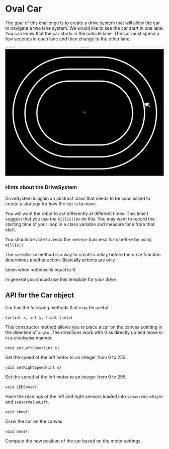 # Oval Car

The goal of this challenge is to create a drive system that will allow the car to navigate a two lane system. We would like to see the car start in one lane. You can know that the car starts in the outside lane. The car must spend a few seconds in each lane and then change to the other lane.

![GIF of Oval Car Solution](https://github.com/Choate-Robotics/Oval_Car/blob/master/OvalCarsolution.gif)



### Hints about the DriveSystem

DriveSystem is again an abstract class that needs to be subclassed to create a strategy for how the car is to move.

You will want the robot to act differently at different times. This time I suggest that you use the `millis()`to do this. You may want to record the starting time of your loop in a class variable and measure time from that start.

You should be able to avoid the `noSense` business form before by using `millis()`.

The `setNoSense` method is a way to create a delay before the drive function determines another action. Basically actions are only

taken when noSense is equal to 0.

In general you should use this template for your drive

## API for the Car object

Car has the following methods that may be useful:

`Car(int x, int y, float theta)`

This constructor method allows you to place a car on the canvas pointing in the direction of `angle`. The directions work with 0 as directly up and move in in a clockwise manner.

`void setLeftSpeed(int s)`

Set the speed of the left motor to an integer from 0 to 255.

`void setRightSpeed(int s)`

Set the speed of the left motor to an integer from 0 to 255.

`void LEDSense()`

Have the readings of the left and right sensors loaded into `sensorValueRight` and `sensorValueLeft`.

`void show()`

Draw the car on the canvas.

`void move()`

Compute the new position of the car based on the motor settings.
